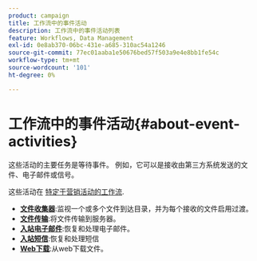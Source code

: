 ```yaml
---
product: campaign
title: 工作流中的事件活动
description: 工作流中的事件活动列表
feature: Workflows, Data Management
exl-id: 0e8ab370-06bc-431e-a685-310ac54a1246
source-git-commit: 77ec01aaba1e50676bed57f503a9e4e8bb1fe54c
workflow-type: tm+mt
source-wordcount: '101'
ht-degree: 0%

---
```


# 工作流中的事件活动{#about-event-activities}

这些活动的主要任务是等待事件。 例如，它可以是接收由第三方系统发送的文件、电子邮件或信号。

这些活动在 [特定于营销活动的工作流](campaign-workflows.md).


* **[文件收集器](file-collector.md)**:监视一个或多个文件到达目录，并为每个接收的文件启用过渡。
* **[文件传输](file-transfer.md)**:将文件传输到服务器。
* **[入站电子邮件](inbound-emails.md)**:恢复和处理电子邮件。
* **[入站短信](inbound-sms.md)**:恢复和处理短信
* **[Web下载](web-download.md)**:从web下载文件。
